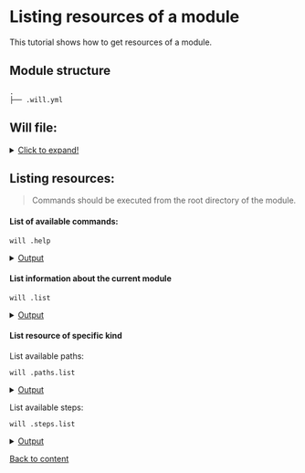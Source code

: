 # Listing resources of a module
This tutorial shows how to get resources of a module.

## Module structure

```
.
├── .will.yml
```

## Will file:

<details>
  <summary><u>Click to expand!</u></summary>

```yaml

about :

  name : listing
  description : "Module for listing"
  version : 0.0.1

path :

  in : 'in'
  out : 'out'
  export : 'proto'

step :

  export.proto :
      inherit : export
      tar : 0
      export : path::export

build :

  export :
      criterion :
          default : 1
          export : 1
      steps :
          - export.proto

```
</details>


## Listing resources:

> Commands should be executed from the root directory of the module.

#### List of available commands:

```
will .help
```

<details>
  <summary><u>Output</u></summary>

```
  .help - Get help.
  .imply - Set a command.
  .list - List information about the current module.
  .paths.list - List paths of the current module.
  .submodules.list - List submodules of the current module.
  .reflectors.list - List available reflectors.
  .steps.list - List available steps.
  .builds.list - List available builds.
  .exports.list - List available exports.
  .about.list - List descriptive information about the module.
  .execution.list - List execution scenarios.
  .submodules.download - Download each submodule, if such was not downloaded yet.
  .submodules.upgrade - Upgrade each submodule, checking for available updates for such.
  .submodules.clean - Delete all downloaded submodules.
  .clean - Clean current module: delete generated artifacts, temp files and downloaded submodules.
  .clean.what - Find out which files will be deleted by the clean command.
  .build - Build the current module with the specified criterion.
  .export - Export the selected module with specified criterion. Save output to output file and archive.
  .with - Use "with" to select a module.
  .each - Use "each" to iterate over each module in a directory.
```
</details>

#### List information about the current module

```
will .list
```

<details>
  <summary><u>Output</u></summary>

```
About
  name : 'listing'
  description : 'Module for listing'
  version : '0.0.1'
  enabled : 1

Paths
  in : 'in'
  out : 'out'
  export : 'proto'

step::export.proto
  opts :
    tar : 0
    export : path::export
  inherit :
    export

build::export
  criterion :
    default : 1
    export : 1
  steps :
    export.proto
```
</details>

#### List resource of specific kind

List available paths:

```
will .paths.list
```
<details>
  <summary><u>Output</u></summary>

```
Paths
  in : 'in'
  out : 'out'
  export : 'proto'
```
</details>


List available steps:

```
will .steps.list
```
<details>
  <summary><u>Output</u></summary>

```
step::export.proto
  opts :
    tar : 0
    export : path::export
  inherit :
    export
```
</details>




[Back to content](../README.md)

